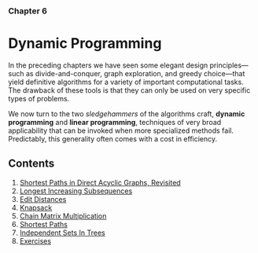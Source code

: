 ### Chapter 6
# Dynamic Programming

In the preceding chapters we have seen some elegant design principles—such as divide-and-conquer, graph exploration, and greedy choice—that yield definitive algorithms for a variety of important computational tasks. The drawback of these tools is that they can only be used on very specific types of problems.

We now turn to the two *sledgehammers* of the algorithms craft, **dynamic programming** and **linear programming**, techniques of very broad applicability that can be invoked when more specialized methods fail. Predictably, this generality often comes with a cost in efficiency.

## Contents
1. [Shortest Paths in Direct Acyclic Graphs, Revisited](6.1)
2. [Longest Increasing Subsequences](6.2)
3. [Edit Distances](6.3)
4. [Knapsack](6.4)
5. [Chain Matrix Multiplication](6.5)
6. [Shortest Paths](6.6)
7. [Independent Sets In Trees](6.7)
8. [Exercises](6-ex.pdf)
